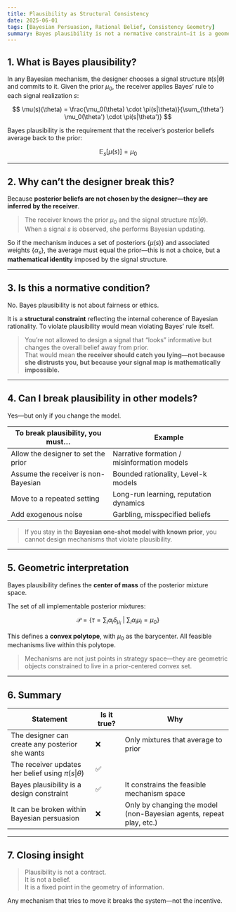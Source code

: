 ```yaml
---
title: Plausibility as Structural Consistency
date: 2025-06-01
tags: [Bayesian Persuasion, Rational Belief, Consistency Geometry]
summary: Bayes plausibility is not a normative constraint—it is a geometric identity induced by the internal consistency of Bayesian belief updating.
---
```


## 1. What is Bayes plausibility?

In any Bayesian mechanism, the designer chooses a signal structure $\pi(s|\theta)$ and commits to it. Given the prior $\mu_0$, the receiver applies Bayes’ rule to each signal realization $s$:

$$
\mu(s)(\theta) = \frac{\mu_0(\theta) \cdot \pi(s|\theta)}{\sum_{\theta'} \mu_0(\theta') \cdot \pi(s|\theta')}
$$

Bayes plausibility is the requirement that the receiver’s posterior beliefs average back to the prior:

$$
\mathbb{E}_s[\mu(s)] = \mu_0
$$

---

## 2. Why can’t the designer break this?

Because **posterior beliefs are not chosen by the designer—they are inferred by the receiver**.

> The receiver knows the prior $\mu_0$ and the signal structure $\pi(s|\theta)$.  
> When a signal $s$ is observed, she performs Bayesian updating.

So if the mechanism induces a set of posteriors $\{\mu(s)\}$ and associated weights $\{\alpha_s\}$, the average must equal the prior—this is not a choice, but a **mathematical identity** imposed by the signal structure.

---

## 3. Is this a normative condition?

No. Bayes plausibility is not about fairness or ethics.

It is a **structural constraint** reflecting the internal coherence of Bayesian rationality. To violate plausibility would mean violating Bayes’ rule itself.

> You’re not allowed to design a signal that “looks” informative but changes the overall belief away from prior.  
> That would mean **the receiver should catch you lying—not because she distrusts you, but because your signal map is mathematically impossible.**

---

## 4. Can I break plausibility in other models?

Yes—but only if you change the model.

| To break plausibility, you must…    | Example                                     |
| ----------------------------------- | ------------------------------------------- |
| Allow the designer to set the prior | Narrative formation / misinformation models |
| Assume the receiver is non-Bayesian | Bounded rationality, Level-k models         |
| Move to a repeated setting          | Long-run learning, reputation dynamics      |
| Add exogenous noise                 | Garbling, misspecified beliefs              |

> If you stay in the **Bayesian one-shot model with known prior**, you cannot design mechanisms that violate plausibility.

---

## 5. Geometric interpretation

Bayes plausibility defines the **center of mass** of the posterior mixture space.

The set of all implementable posterior mixtures:

$$
\mathcal{P} = \left\{ \tau = \sum_i \alpha_i \delta_{\mu_i} \ \bigg| \ \sum_i \alpha_i \mu_i = \mu_0 \right\}
$$

This defines a **convex polytope**, with $\mu_0$ as the barycenter. All feasible mechanisms live within this polytope.

> Mechanisms are not just points in strategy space—they are geometric objects constrained to live in a prior-centered convex set.

---

## 6. Summary

| Statement                                              | Is it true? | Why                                                                 |
| ------------------------------------------------------ | ----------- | ------------------------------------------------------------------- |
| The designer can create any posterior she wants        | ❌           | Only mixtures that average to prior                                 |
| The receiver updates her belief using $\pi(s\|\theta)$ | ✅           |                                                                     |
| Bayes plausibility is a design constraint              | ✅           | It constrains the feasible mechanism space                          |
| It can be broken within Bayesian persuasion            | ❌           | Only by changing the model (non-Bayesian agents, repeat play, etc.) |

---

## 7. Closing insight

> Plausibility is not a contract.  
> It is not a belief.  
> It is a fixed point in the geometry of information.

Any mechanism that tries to move it breaks the system—not the incentive.
